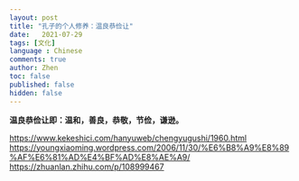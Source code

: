 ```yaml
---
layout: post
title: "孔子的个人修养：温良恭俭让"
date:   2021-07-29
tags: [文化]
language : Chinese
comments: true
author: Zhen
toc: false
published: false
hidden: false
---
```

**温良恭俭让即：温和，善良，恭敬，节俭，谦逊。**

https://www.kekeshici.com/hanyuweb/chengyugushi/1960.html
https://youngxiaoming.wordpress.com/2006/11/30/%E6%B8%A9%E8%89%AF%E6%81%AD%E4%BF%AD%E8%AE%A9/
https://zhuanlan.zhihu.com/p/108999467
<!--stackedit_data:
eyJoaXN0b3J5IjpbNzk5NDg5MzM2LDE4Mjc2NzQwNTldfQ==
-->